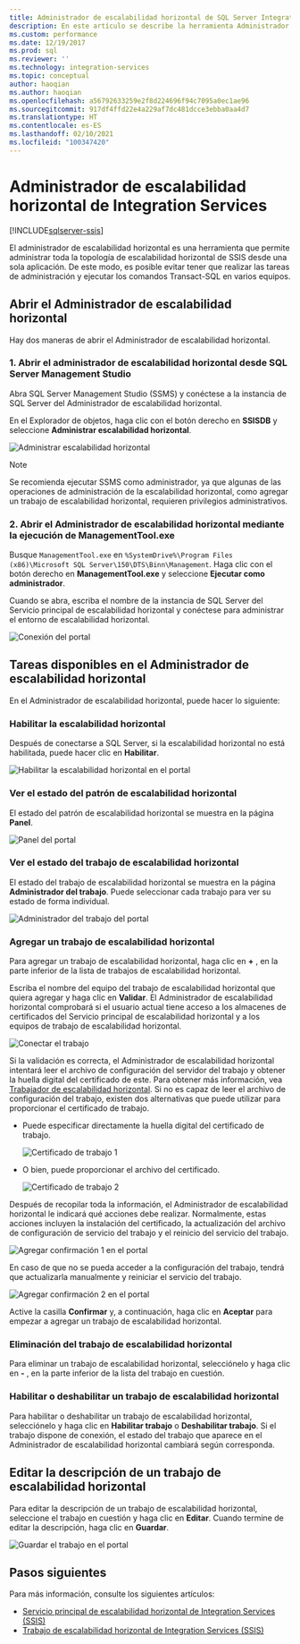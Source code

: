 ```yaml
---
title: Administrador de escalabilidad horizontal de SQL Server Integration Services | Microsoft Docs
description: En este artículo se describe la herramienta Administrador de escalado horizontal que se puede usar para administrar la escalabilidad horizontal de SSIS.
ms.custom: performance
ms.date: 12/19/2017
ms.prod: sql
ms.reviewer: ''
ms.technology: integration-services
ms.topic: conceptual
author: haoqian
ms.author: haoqian
ms.openlocfilehash: a56792633259e2f8d224696f94c7095a0ec1ae96
ms.sourcegitcommit: 917df4ffd22e4a229af7dc481dcce3ebba0aa4d7
ms.translationtype: HT
ms.contentlocale: es-ES
ms.lasthandoff: 02/10/2021
ms.locfileid: "100347420"
---
```

# <a name="integration-services-scale-out-manager"></a>Administrador de escalabilidad horizontal de Integration Services

[!INCLUDE[sqlserver-ssis](../../includes/applies-to-version/sqlserver-ssis.md)]



El administrador de escalabilidad horizontal es una herramienta que permite administrar toda la topología de escalabilidad horizontal de SSIS desde una sola aplicación. De este modo, es posible evitar tener que realizar las tareas de administración y ejecutar los comandos Transact-SQL en varios equipos.

## <a name="open-scale-out-manager"></a>Abrir el Administrador de escalabilidad horizontal

Hay dos maneras de abrir el Administrador de escalabilidad horizontal.

### <a name="1-open-scale-out-manager-from-sql-server-management-studio"></a>1. Abrir el administrador de escalabilidad horizontal desde SQL Server Management Studio
Abra SQL Server Management Studio (SSMS) y conéctese a la instancia de SQL Server del Administrador de escalabilidad horizontal.

En el Explorador de objetos, haga clic con el botón derecho en **SSISDB** y seleccione **Administrar escalabilidad horizontal**.

![Administrar escalabilidad horizontal](media/manage-scale-out.PNG)

> [!NOTE]
> Se recomienda ejecutar SSMS como administrador, ya que algunas de las operaciones de administración de la escalabilidad horizontal, como agregar un trabajo de escalabilidad horizontal, requieren privilegios administrativos.

### <a name="2-open-scale-out-manager-by-running-managementtoolexe"></a>2. Abrir el Administrador de escalabilidad horizontal mediante la ejecución de ManagementTool.exe

Busque `ManagementTool.exe` en `%SystemDrive%\Program Files (x86)\Microsoft SQL Server\150\DTS\Binn\Management`. Haga clic con el botón derecho en **ManagementTool.exe** y seleccione **Ejecutar como administrador**. 

Cuando se abra, escriba el nombre de la instancia de SQL Server del Servicio principal de escalabilidad horizontal y conéctese para administrar el entorno de escalabilidad horizontal.

![Conexión del portal](media/portal-connect-new.png)

## <a name="tasks-available-in-scale-out-manager"></a>Tareas disponibles en el Administrador de escalabilidad horizontal
En el Administrador de escalabilidad horizontal, puede hacer lo siguiente:

### <a name="enable-scale-out"></a>Habilitar la escalabilidad horizontal
Después de conectarse a SQL Server, si la escalabilidad horizontal no está habilitada, puede hacer clic en **Habilitar**.

![Habilitar la escalabilidad horizontal en el portal](media/portal-enable-scale-out-new.PNG) 

### <a name="view-scale-out-master-status"></a>Ver el estado del patrón de escalabilidad horizontal
El estado del patrón de escalabilidad horizontal se muestra en la página **Panel**.

![Panel del portal](media/portal-dashboard-new.PNG)

### <a name="view-scale-out-worker-status"></a>Ver el estado del trabajo de escalabilidad horizontal
El estado del trabajo de escalabilidad horizontal se muestra en la página **Administrador del trabajo**. Puede seleccionar cada trabajo para ver su estado de forma individual.

![Administrador del trabajo del portal](media/portal-worker-manager-new.PNG)

### <a name="add-a-scale-out-worker"></a>Agregar un trabajo de escalabilidad horizontal
Para agregar un trabajo de escalabilidad horizontal, haga clic en **+** , en la parte inferior de la lista de trabajos de escalabilidad horizontal. 

Escriba el nombre del equipo del trabajo de escalabilidad horizontal que quiera agregar y haga clic en **Validar**. El Administrador de escalabilidad horizontal comprobará si el usuario actual tiene acceso a los almacenes de certificados del Servicio principal de escalabilidad horizontal y a los equipos de trabajo de escalabilidad horizontal.

![Conectar el trabajo](media/connect-worker-new.PNG)

Si la validación es correcta, el Administrador de escalabilidad horizontal intentará leer el archivo de configuración del servidor del trabajo y obtener la huella digital del certificado de este. Para obtener más información, vea [Trabajador de escalabilidad horizontal](integration-services-ssis-scale-out-worker.md). Si no es capaz de leer el archivo de configuración del trabajo, existen dos alternativas que puede utilizar para proporcionar el certificado de trabajo. 

- Puede especificar directamente la huella digital del certificado de trabajo.

    ![Certificado de trabajo 1](media/portal-cert1-new.PNG)

- O bien, puede proporcionar el archivo del certificado.

    ![Certificado de trabajo 2](media/portal-cert2-new.PNG)

Después de recopilar toda la información, el Administrador de escalabilidad horizontal le indicará qué acciones debe realizar. Normalmente, estas acciones incluyen la instalación del certificado, la actualización del archivo de configuración de servicio del trabajo y el reinicio del servicio del trabajo.

![Agregar confirmación 1 en el portal](media/portal-add-confirm1-new.PNG)

En caso de que no se pueda acceder a la configuración del trabajo, tendrá que actualizarla manualmente y reiniciar el servicio del trabajo.

![Agregar confirmación 2 en el portal](media/portal-add-confirm2-new.PNG)

Active la casilla **Confirmar** y, a continuación, haga clic en **Aceptar** para empezar a agregar un trabajo de escalabilidad horizontal.

### <a name="delete-a-scale-out-worker"></a>Eliminación del trabajo de escalabilidad horizontal
Para eliminar un trabajo de escalabilidad horizontal, selecciónelo y haga clic en **-** , en la parte inferior de la lista del trabajo en cuestión.

### <a name="enable-or-disable-a-scale-out-worker"></a>Habilitar o deshabilitar un trabajo de escalabilidad horizontal
Para habilitar o deshabilitar un trabajo de escalabilidad horizontal, selecciónelo y haga clic en **Habilitar trabajo** o **Deshabilitar trabajo**. Si el trabajo dispone de conexión, el estado del trabajo que aparece en el Administrador de escalabilidad horizontal cambiará según corresponda.

## <a name="edit-a-scale-out-worker-description"></a>Editar la descripción de un trabajo de escalabilidad horizontal
Para editar la descripción de un trabajo de escalabilidad horizontal, seleccione el trabajo en cuestión y haga clic en **Editar**. Cuando termine de editar la descripción, haga clic en **Guardar**.

![Guardar el trabajo en el portal](media/portal-save-worker-new.PNG)

## <a name="next-steps"></a>Pasos siguientes
Para más información, consulte los siguientes artículos:
-   [Servicio principal de escalabilidad horizontal de Integration Services (SSIS)](integration-services-ssis-scale-out-master.md)
-   [Trabajo de escalabilidad horizontal de Integration Services (SSIS)](integration-services-ssis-scale-out-worker.md)

